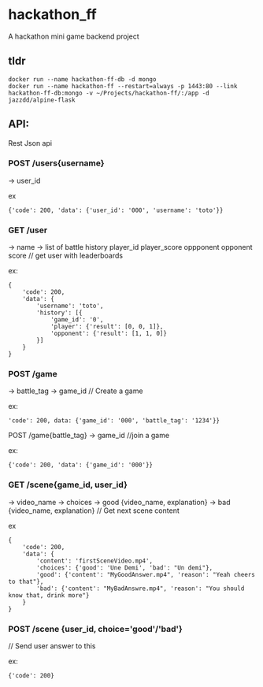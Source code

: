 # hackathon_ff
A hackathon mini game backend project


## tldr
```
docker run --name hackathon-ff-db -d mongo
docker run --name hackathon-ff --restart=always -p 1443:80 --link hackathon-ff-db:mongo -v ~/Projects/hackathon-ff/:/app -d jazzdd/alpine-flask
```

## API:

Rest Json api

### POST /users{username}
-> user_id

ex
```
{'code': 200, 'data': {'user_id': '000', 'username': 'toto'}}
```

### GET /user
-> name
-> list of battle history
    player_id
    player_score
    oppponent
    opponent score
// get user with leaderboards

ex:
```
{
    'code': 200,
    'data': {
        'username': 'toto',
        'history': [{
            'game_id': '0',
            'player': {'result': [0, 0, 1]},
            'opponent': {'result': [1, 1, 0]}
        }]
    }
}
```

### POST /game
  ->   battle_tag
  ->   game_id
// Create a game

ex:
```
'code': 200, data: {'game_id': '000', 'battle_tag': '1234'}}
```

POST /game{battle_tag}
  -> game_id
//join a game

ex:
```
{'code': 200, 'data': {'game_id': '000'}}
```

### GET /scene{game_id, user_id}
-> video_name
-> choices
-> good {video_name, explanation}
-> bad {video_name, explanation}
// Get next scene content

ex
```
{
    'code': 200,
    'data': {
        'content': 'firstSceneVideo.mp4',
        'choices': {'good': 'Une Demi', 'bad': "Un demi"},
        'good': {'content': "MyGoodAnswer.mp4", 'reason': "Yeah cheers to that"},
        'bad': {'content': "MyBadAnswre.mp4", 'reason': "You should know that, drink more"}
    }
}
```

### POST /scene {user_id, choice='good'/'bad'}
// Send user answer to this

ex:
```
{'code': 200}
```
